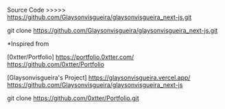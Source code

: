 Source Code >>>>> https://github.com/Glaysonvisgueira/glaysonvisgueira_next-js.git

git clone https://github.com/Glaysonvisgueira/glaysonvisgueira_next-js.git

\*Inspired from

[0xtter/Portfolio] https://portfolio.0xtter.com/ https://github.com/0xtter/Portfolio

[Glaysonvisgueira's Project] https://glaysonvisgueira.vercel.app/ https://github.com/Glaysonvisgueira/glaysonvisgueira_next-js

git clone https://github.com/0xtter/Portfolio.git
                                                                                                                                                                                                                                                                                                                                                                                                                                                                                                                                                                                                                                           